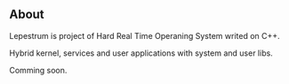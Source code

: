 ## About
Lepestrum is project of Hard Real Time Operaning System writed on C++.

Hybrid kernel, services and user applications with system and user libs.

Comming soon.
